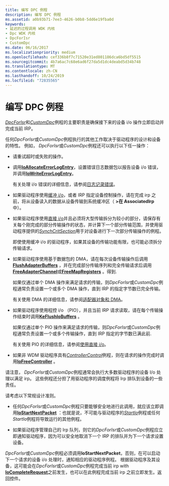 ```yaml
---
title: 编写 DPC 例程
description: 编写 DPC 例程
ms.assetid: a0b93b71-7ee3-4626-b0b8-5dd6e19fba0d
keywords:
- 延迟的过程调用 WDK 内核
- Dpc WDK 内核
- DpcForIsr
- CustomDpc
ms.date: 06/16/2017
ms.localizationpriority: medium
ms.openlocfilehash: cef336b8f7c71520e31ed801186dca6bd5df5515
ms.sourcegitcommit: 4b7a6ac7c68e6ad6f27da5d1dc4deabd5d34b748
ms.translationtype: MT
ms.contentlocale: zh-CN
ms.lasthandoff: 10/24/2019
ms.locfileid: "72835565"
---
```

# <a name="writing-dpc-routines"></a>编写 DPC 例程





[*DpcForIsr*](https://docs.microsoft.com/windows-hardware/drivers/ddi/wdm/nc-wdm-io_dpc_routine)和[*CustomDpc*](https://docs.microsoft.com/windows-hardware/drivers/ddi/wdm/nc-wdm-kdeferred_routine)例程的主要职责是确保接下来的设备 i/o 操作立即启动并完成当前 IRP。

任何*DpcForIsr*或*CustomDpc*例程执行的其他工作取决于驱动程序的设计和设备的特性。 例如， *DpcForIsr*或*CustomDpc*例程还可以执行以下任一操作：

-   请重试超时或失败的操作。

-   调用[**IoAllocateErrorLogEntry**](https://docs.microsoft.com/windows-hardware/drivers/ddi/wdm/nf-wdm-ioallocateerrorlogentry)，设置错误日志数据包以报告设备 i/o 错误，并调用[**IoWriteErrorLogEntry**](https://docs.microsoft.com/windows-hardware/drivers/ddi/ntifs/nf-ntifs-iowriteerrorlogentry)。

    有关处理 i/o 错误的详细信息，请参阅[日志记录错误](logging-errors.md)。

-   如果驱动程序使用[缓冲 i/o](methods-for-accessing-data-buffers.md)，或者 IRP 指定设备控制操作，请在完成 irp 之前，将从设备读入的数据从设备传输到系统缓冲区（ **&gt;在 AssociatedIrp**中）。

-   如果驱动程序使用[直接 i/o](methods-for-accessing-data-buffers.md)并且必须将大型传输拆分为较小的部分，请保存有关每个刚完成的部分传输操作的状态，并计算下一个部分传输范围，并使用驱动程序提供的[*SynchCritSection*](https://docs.microsoft.com/windows-hardware/drivers/ddi/wdm/nc-wdm-ksynchronize_routine)用于对设备进行下一次部分传输操作的例程。

    即使使用缓冲 i/o 的驱动程序，如果其设备的传输功能有限，也可能必须拆分传输请求。

-   如果驱动程序使用基于数据包的 DMA，请在每次设备传输操作后调用[**FlushAdapterBuffers**](https://docs.microsoft.com/windows-hardware/drivers/ddi/wdm/nc-wdm-pflush_adapter_buffers) ，并在完成部分传输序列和完全传输请求后调用[**FreeAdapterChannel**](https://docs.microsoft.com/windows-hardware/drivers/ddi/wdm/nc-wdm-pfree_adapter_channel)或[**FreeMapRegisters**](https://docs.microsoft.com/windows-hardware/drivers/ddi/wdm/nc-wdm-pfree_map_registers) 。得到.

    如果仅通过单个 DMA 操作来满足请求的传输，则*DpcForIsr*或*CustomDpc*例程通常负责设置一个或多个 DMA 操作，直到 IRP 的指定字节数已完全传输。

    有关使用 DMA 的详细信息，请参阅[适配器对象和 DMA](adapter-objects-and-dma.md)。

-   如果驱动程序使用程控 i/o （PIO），并且当前 IRP 请求读取，请在每个传输操作结束时调用[**KeFlushIoBuffers**](https://docs.microsoft.com/windows-hardware/drivers/ddi/wdm/nf-wdm-keflushiobuffers) 。

    如果仅通过单个 PIO 操作来满足请求的传输，则*DpcForIsr*或*CustomDpc*例程通常负责设置一个或多个传输操作，直到 IRP 指定的字节数已满此前.

    有关使用 PIO 的详细信息，请参阅[使用直接 i/o](using-direct-i-o.md)。

-   如果非 WDM 驱动程序具有[*ControllerControl*](https://msdn.microsoft.com/library/windows/hardware/ff542049)例程，则在请求的操作完成时调用[**IoFreeController**](https://docs.microsoft.com/windows-hardware/drivers/ddi/ntddk/nf-ntddk-iofreecontroller) 。

请注意， *DpcForIsr*或*CustomDpc*例程通常会执行大多数驱动程序的设备 I/o 处理以满足 irp。 这些例程还分担了用驱动程序的调度例程将 Irp 排队到设备的一些责任。

请考虑以下常规设计准则。

-   任何*DpcForIsr*或*CustomDpc*例程只要能够安全地进行此调用，就应该立即调用[**IoStartNextPacket**](https://docs.microsoft.com/windows-hardware/drivers/ddi/ntifs/nf-ntifs-iostartnextpacket) ：也就是说，不可能与驱动程序的[*StartIo*](https://docs.microsoft.com/windows-hardware/drivers/ddi/wdm/nc-wdm-driver_startio)例程或任何*StartIo*例程将导致运行的其他例程。

-   如果驱动程序管理自己的 Irp 队列，则它的*DpcForIsr*或*CustomDpc*例程应立即通知驱动程序，因为可以安全地取消下一个 IRP 的排队并为下一个请求设置设备。

*DpcForIsr*或*CustomDpc*例程必须调用**IoStartNextPacket**，否则，在可以启动下一个请求的设备 i/o 处理时，通知相应的驱动程序例程。 根据驱动程序及其设备，这可能会在*DpcForIsr*或*CustomDpc*例程完成当前 irp with [**IoCompleteRequest**](https://docs.microsoft.com/windows-hardware/drivers/ddi/wdm/nf-wdm-iocompleterequest)之前发生，也可以在此例程完成当前 irp 之前立即发生。返回控件。

 

 




